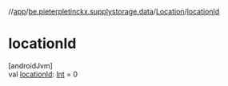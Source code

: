//[app](../../../index.md)/[be.pieterpletinckx.supplystorage.data](../index.md)/[Location](index.md)/[locationId](location-id.md)

# locationId

[androidJvm]\
val [locationId](location-id.md): [Int](https://kotlinlang.org/api/latest/jvm/stdlib/kotlin/-int/index.html) = 0
